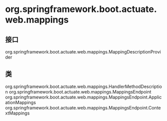 # org.springframework.boot.actuate.web.mappings

## 接口

org.springframework.boot.actuate.web.mappings.MappingDescriptionProvider

## 类

org.springframework.boot.actuate.web.mappings.HandlerMethodDescription
org.springframework.boot.actuate.web.mappings.MappingsEndpoint
org.springframework.boot.actuate.web.mappings.MappingsEndpoint.ApplicationMappings
org.springframework.boot.actuate.web.mappings.MappingsEndpoint.ContextMappings




